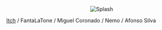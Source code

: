 <p align="center">
  <img src="https://github.com/user-attachments/assets/0323b57c-620f-49ca-ab41-a117e89b7c0c" alt="Splash">
</p>

[Itch](https://jonathanhaws.itch.io/robosavior) / FantaLaTone / Miguel Coronado / Nemo / Afonso Silva
